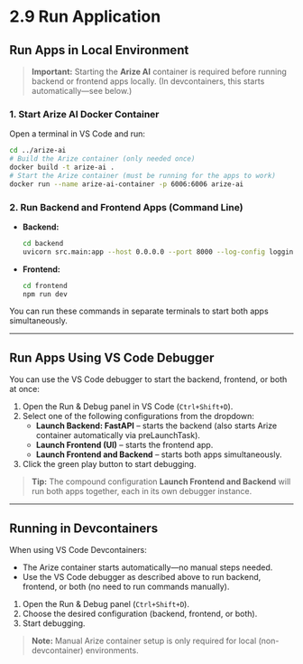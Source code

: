 # 2.9 Run Application

## Run Apps in Local Environment

> **Important:** Starting the **Arize AI** container is required before running backend or frontend apps locally. (In devcontainers, this starts automatically—see below.)

### 1. Start Arize AI Docker Container

Open a terminal in VS Code and run:

```bash
cd ../arize-ai
# Build the Arize container (only needed once)
docker build -t arize-ai .
# Start the Arize container (must be running for the apps to work)
docker run --name arize-ai-container -p 6006:6006 arize-ai
```

### 2. Run Backend and Frontend Apps (Command Line)

- **Backend:**
  ```bash
  cd backend
  uvicorn src.main:app --host 0.0.0.0 --port 8000 --log-config logging_config.yaml --reload
  ```

- **Frontend:**
  ```bash
  cd frontend
  npm run dev
  ```

You can run these commands in separate terminals to start both apps simultaneously.

---

## Run Apps Using VS Code Debugger

You can use the VS Code debugger to start the backend, frontend, or both at once:

1. Open the Run & Debug panel in VS Code (`Ctrl+Shift+D`).
2. Select one of the following configurations from the dropdown:
   - **Launch Backend: FastAPI** – starts the backend (also starts Arize container automatically via preLaunchTask).
   - **Launch Frontend (UI)** – starts the frontend app.
   - **Launch Frontend and Backend** – starts both apps simultaneously.
3. Click the green play button to start debugging.

> **Tip:** The compound configuration **Launch Frontend and Backend** will run both apps together, each in its own debugger instance.

---

## Running in Devcontainers

When using VS Code Devcontainers:
- The Arize container starts automatically—no manual steps needed.
- Use the VS Code debugger as described above to run backend, frontend, or both (no need to run commands manually).

1. Open the Run & Debug panel (`Ctrl+Shift+D`).
2. Choose the desired configuration (backend, frontend, or both).
3. Start debugging.

> **Note:** Manual Arize container setup is only required for local (non-devcontainer) environments.

